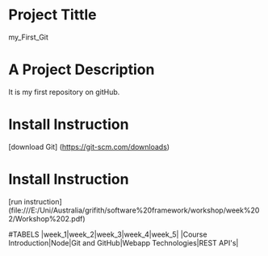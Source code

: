 # Project Tittle
my_First_Git

# A Project Description
It is my first repository on gitHub.

# Install Instruction
[download Git] (https://git-scm.com/downloads)

# Install Instruction
[run instruction] (file:///E:/Uni/Australia/grifith/software%20framework/workshop/week%202/Workshop%202.pdf)

#TABELS
|week_1|week_2|week_3|week_4|week_5|
|Course Introduction|Node|Git and GitHub|Webapp Technologies|REST API's|
